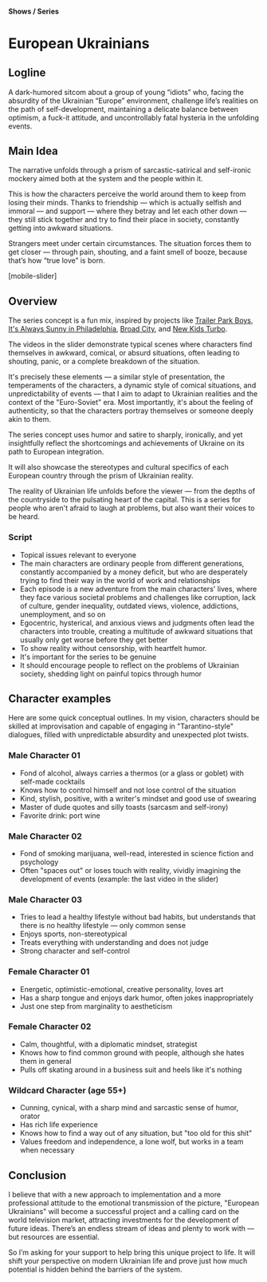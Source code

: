 #### Shows / Series

# European Ukrainians

## Logline

A dark-humored sitcom about a group of young “idiots” who, facing the absurdity of the Ukrainian “Europe” environment, challenge life’s realities on the path of self-development, maintaining a delicate balance between optimism, a fuck-it attitude, and uncontrollably fatal hysteria in the unfolding events.

## Main Idea

The narrative unfolds through a prism of sarcastic-satirical and self-ironic mockery aimed both at the system and the people within it.

This is how the characters perceive the world around them to keep from losing their minds. Thanks to friendship — which is actually selfish and immoral — and support — where they betray and let each other down — they still stick together and try to find their place in society, constantly getting into awkward situations.

Strangers meet under certain circumstances. The situation forces them to get closer — through pain, shouting, and a faint smell of booze, because that’s how “true love” is born.

[mobile-slider]

## Overview

The series concept is a fun mix, inspired by projects like [Trailer Park Boys](https://www.imdb.com/title/tt0290988/), [It's Always Sunny in Philadelphia](https://www.imdb.com/title/tt0472954/), [Broad City](https://www.imdb.com/title/tt2578560/), and [New Kids Turbo](https://www.imdb.com/title/tt1648112/).

The videos in the slider demonstrate typical scenes where characters find themselves in awkward, comical, or absurd situations, often leading to shouting, panic, or a complete breakdown of the situation.

It's precisely these elements — a similar style of presentation, the temperaments of the characters, a dynamic style of comical situations, and unpredictability of events — that I aim to adapt to Ukrainian realities and the context of the "Euro-Soviet" era. Most importantly, it's about the feeling of authenticity, so that the characters portray themselves or someone deeply akin to them.

The series concept uses humor and satire to sharply, ironically, and yet insightfully reflect the shortcomings and achievements of Ukraine on its path to European integration.

It will also showcase the stereotypes and cultural specifics of each European country through the prism of Ukrainian reality.

The reality of Ukrainian life unfolds before the viewer — from the depths of the countryside to the pulsating heart of the capital. This is a series for people who aren't afraid to laugh at problems, but also want their voices to be heard.

### Script

- Topical issues relevant to everyone
- The main characters are ordinary people from different generations, constantly accompanied by a money deficit, but who are desperately trying to find their way in the world of work and relationships
- Each episode is a new adventure from the main characters' lives, where they face various societal problems and challenges like corruption, lack of culture, gender inequality, outdated views, violence, addictions, unemployment, and so on
- Egocentric, hysterical, and anxious views and judgments often lead the characters into trouble, creating a multitude of awkward situations that usually only get worse before they get better
- To show reality without censorship, with heartfelt humor.
- It's important for the series to be genuine
- It should encourage people to reflect on the problems of Ukrainian society, shedding light on painful topics through humor

## Character examples

Here are some quick conceptual outlines. In my vision, characters should be skilled at improvisation and capable of engaging in "Tarantino-style" dialogues, filled with unpredictable absurdity and unexpected plot twists.

### Male Character 01

- Fond of alcohol, always carries a thermos (or a glass or goblet) with self-made cocktails
- Knows how to control himself and not lose control of the situation
- Kind, stylish, positive, with a writer's mindset and good use of swearing
- Master of dude quotes and silly toasts (sarcasm and self-irony)
- Favorite drink: port wine

### Male Character 02

- Fond of smoking marijuana, well-read, interested in science fiction and psychology
- Often "spaces out" or loses touch with reality, vividly imagining the development of events (example: the last video in the slider)

### Male Character 03

- Tries to lead a healthy lifestyle without bad habits, but understands that there is no healthy lifestyle — only common sense
- Enjoys sports, non-stereotypical
- Treats everything with understanding and does not judge
- Strong character and self-control

### Female Character 01

- Energetic, optimistic-emotional, creative personality, loves art
- Has a sharp tongue and enjoys dark humor, often jokes inappropriately
- Just one step from marginality to aestheticism

### Female Character 02

- Calm, thoughtful, with a diplomatic mindset, strategist
- Knows how to find common ground with people, although she hates them in general
- Pulls off skating around in a business suit and heels like it's nothing

### Wildcard Character (age 55+)

- Cunning, cynical, with a sharp mind and sarcastic sense of humor, orator
- Has rich life experience
- Knows how to find a way out of any situation, but "too old for this shit"
- Values freedom and independence, a lone wolf, but works in a team when necessary

## Conclusion

I believe that with a new approach to implementation and a more professional attitude to the emotional transmission of the picture, "European Ukrainians" will become a successful project and a calling card on the world television market, attracting investments for the development of future ideas. There’s an endless stream of ideas and plenty to work with — but resources are essential.

So I’m asking for your support to help bring this unique project to life. It will shift your perspective on modern Ukrainian life and prove just how much potential is hidden behind the barriers of the system.